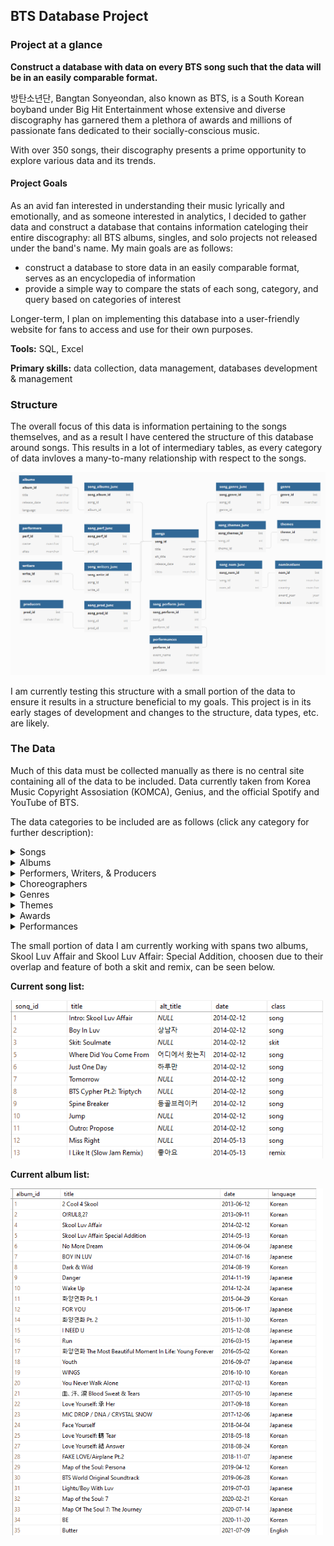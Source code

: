 ## BTS Database Project

### Project at a glance
**Construct a database with data on every BTS song such that the data will be in an easily comparable format.** 

방탄소년단, Bangtan Sonyeondan, also known as BTS, is a South Korean boyband under Big Hit Entertainment whose extensive and diverse discography has garnered them a plethora of awards and millions of passionate fans dedicated to their socially-conscious music. 

With over 350 songs, their discography presents a prime opportunity to explore various data and its trends.

#### Project Goals
As an avid fan interested in understanding their music lyrically and emotionally, and as someone interested in analytics, I decided to gather data and construct a database that contains information cateloging their entire discography: all BTS albums, singles, and solo projects not released under the band's name. My main goals are as follows:
- construct a database to store data in an easily comparable format, serves as an encyclopedia of information
- provide a simple way to compare the stats of each song, category, and query based on categories of interest

Longer-term, I plan on implementing this database into a user-friendly website for fans to access and use for their own purposes.

**Tools:** SQL, Excel

**Primary skills:** data collection, data management, databases development & management 
  
### Structure
The overall focus of this data is information pertaining to the songs themselves, and as a result I have centered the structure of this database around songs. This results in a lot of intermediary tables, as every category of data invloves a many-to-many relationship with respect to the songs. 

 <img src="images/btsdata.png" width=600>

I am currently testing this structure with a small portion of the data to ensure it results in a structure beneficial to my goals. This project is in its early stages of development and changes to the structure, data types, etc. are likely.

### The Data
Much of this data must be collected manually as there is no central site containing all of the data to be included. Data currently taken from Korea Music Copyright Assosiation (KOMCA), Genius, and the official Spotify and YouTube of BTS.

The data categories to be included are as follows (click any category for further description):

<details> 
   <summary> Songs </summary>

There are over 350 songs to be included in this database, taking into consideration all original published singles and albums, remixes, and solo projects created by the members outside of BTS. This table contains the columns title, alternate title, release date, and class.

<br> 
  
Many songs have multiple titles depending on the language and translation; the song "뱁새" ("Baepsae") for example, can also be called "Crow-Tit", "Try-Hard", or "Silver Spoon" due to the many translations and transliterations of the Korean title. I will use the most common title and translations where necessary, but I may add a table for alternate titles in the future.

<br>
  
Some songs have a remix (or several) which changes the overall genre of the original song, as well as having a different release date. I considered making remixes their own separate table with another many to many relationship, but I decided to use a classification column within songs instead. Then I can still sort by class to find all remixes, or by title to find all remixes of a song/to see if a song has a remix. The "class" column is this classification where there are three potential types of tracks: song (a traditional original song), skit (a spoken word track, usually featuring a conversation between the members), and remix (a remix of an original song).
  
<br>
  
Current songlist:
  
<br>
  
<img src="images/songsbts.png" width=500>
  
<br>

Songs frequently appear on multiple albums (and albums contain multiple songs, of course) so a many-to-many relationship is required between songs and albums.

</details>

<details> 
  <summary> Albums </summary>

This table contains the columns title, release date, and language. There are 32 official albums created by BTS: 17 where the primary language is Korean, 14 in Japanese, and 1 in English. Non-BTS albums to be included are not yet on this table. 
  
  <br>
  
Current album list:
  
  <br>
  
<img src="images/albums_test.png" width=500>
</details>

<details> 
   <summary> Performers, Writers, & Producers </summary>
  
These are three separate tables which contain the names of the performers, writers, and producers who worked on each song.

  <br>
  
  While the band has 7 members, not all are featured on every song; units such as the rap-line and vocal-line, as well as other random groupings, solos, and separate artist features are common on most albums. This 'Performers' table lists with the 7 members, then artists commonly featured (usually people from within the company), then external features or artists not commonly featured on these albums. 

  <br>
  
The writers and producers overlap substantially (with the performers, too) so there is potential for turning these three into one table. However, the intermediary table would likely end up being large with the possibility of 20 attributes per song, so for now I have opted to keep them as separate tables.
</details>

<details> 
   <summary> Choreographers </summary> 
  
Many songs, particularly title tracks, have choreography and I would like to credit those involved, but it is surprisingly difficult to find this information from a reliable source (if at all). I have decided to leave this information out until a reliable source can be found, but it is still data I would like to eventually pursue.
</details>

<details> 
   <summary> Genres </summary> 
  
While the whole of BTS's discography, especially when considered in contexts with other artists, is classified as 'KPOP' with secondary genres like 'hip-hop' or 'dance pop', their music has a variety of influences that are important to distinguish when we consider BTS as their own entity. I could simplify the relationships by having only one primary genre per song, but this wouldn't encapsulate the diversity within BTS's music, and also wouldn't allow for accuracy when comparing songs. 
<br>
This categorization is a bit subjective but I will be thoroughly researching to make in-depth analysis of each song, and will be asking others for their input via social media.
</details>

<details> 
   <summary> Themes </summary> 
  
This is another subjective categorization which describes the overall motifs within each song. Songs will have more than one in general due to the complex themes and lyricism, as well as for ease of comparison.
</details>

<details> 
   <summary> Awards </summary> 
  
Many songs have been nominated for awards across several countries, spanning from the Melon Music Awards in South Korea to the Grammy Awards in the United States.
This table includes the columns 'name' for the name of the award, 'country', 'award year', and 'received' to confirm whether the award was received or not.
</details>
 
<details> 
   <summary> Performances </summary> 
  
For this category, I would like to know where and when each song has been performed live for fans on tours, concerts, award shows, and other events. There are many songs which have never been performed live and I want to be able to differentiate these, as well as see how often they perform certain songs. Sifting through nearly 10 years of information is going to take a while, so this category is on hold while I work on the more directly available data.
</details>


The small portion of data I am currently working with spans two albums, Skool Luv Affair and Skool Luv Affair: Special Addition, choosen due to their overlap and feature of both a skit and remix, can be seen below.

**Current song list:**

<img src="images/songsbts.png" width=500>

**Current album list:**

<img src="images/albums_test.png" width=500>

